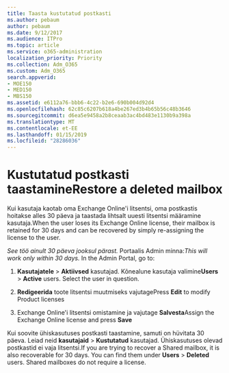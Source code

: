 ```yaml
---
title: Taasta kustutatud postkasti
ms.author: pebaum
author: pebaum
ms.date: 9/12/2017
ms.audience: ITPro
ms.topic: article
ms.service: o365-administration
localization_priority: Priority
ms.collection: Adm_O365
ms.custom: Adm_O365
search.appverid:
- MOE150
- MED150
- MBS150
ms.assetid: e6112a76-bbb6-4c22-b2e6-690b004d92d4
ms.openlocfilehash: 62c85c6207b618a4be267ed3b4b65b56c48b3646
ms.sourcegitcommit: d6ea5e9458a2b8ceaab3ac4bd483e1130b9a398a
ms.translationtype: MT
ms.contentlocale: et-EE
ms.lasthandoff: 01/15/2019
ms.locfileid: "28286036"
---
```

# <a name="restore-a-deleted-mailbox"></a><span data-ttu-id="65451-102">Kustutatud postkasti taastamine</span><span class="sxs-lookup"><span data-stu-id="65451-102">Restore a deleted mailbox</span></span>

<span data-ttu-id="65451-103">Kui kasutaja kaotab oma Exchange Online'i litsentsi, oma postkastis hoitakse alles 30 päeva ja taastada lihtsalt uuesti litsentsi määramine kasutaja.</span><span class="sxs-lookup"><span data-stu-id="65451-103">When the user loses its Exchange Online license, their mailbox is retained for 30 days and can be recovered by simply re-assigning the license to the user.</span></span>
  
 <span data-ttu-id="65451-p101">*See töö ainult 30 päeva jooksul pärast.*  Portaalis Admin minna:</span><span class="sxs-lookup"><span data-stu-id="65451-p101">*This will work only within 30 days.*  In the Admin Portal, go to:</span></span> 
  
1. <span data-ttu-id="65451-p102">**Kasutajatele** \> **Aktiivsed** kasutajad. Kõnealune kasutaja valimine</span><span class="sxs-lookup"><span data-stu-id="65451-p102">**Users** \> **Active** users. Select the user in question.</span></span> 
    
2. <span data-ttu-id="65451-108">**Redigeerida** toote litsentsi muutmiseks vajutage</span><span class="sxs-lookup"><span data-stu-id="65451-108">Press **Edit** to modify Product licenses</span></span> 
    
3. <span data-ttu-id="65451-109">Exchange Online'i litsentsi omistamine ja vajutage **Salvesta**</span><span class="sxs-lookup"><span data-stu-id="65451-109">Assign the Exchange Online license and press **Save**</span></span>
    
<span data-ttu-id="65451-p103">Kui soovite ühiskasutuses postkasti taastamine, samuti on hüvitata 30 päeva. Leiad neid **kasutajaid** \> **Kustutatud** kasutajad. Ühiskasutuses olevad postkastid ei vaja litsentsi.</span><span class="sxs-lookup"><span data-stu-id="65451-p103">If you are trying to recover a Shared mailbox, it is also recoverable for 30 days. You can find them under **Users** \> **Deleted** users. Shared mailboxes do not require a license.</span></span> 
  

